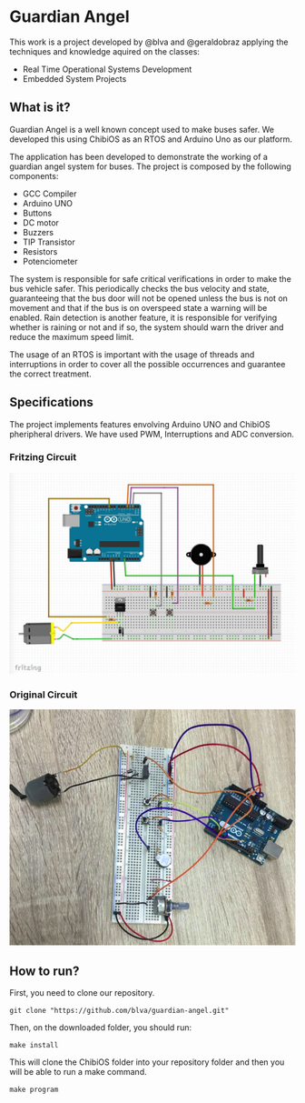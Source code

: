 # Guardian Angel

This work is a project developed by @blva and @geraldobraz applying the techniques and knowledge aquired on the classes: 
* Real Time Operational Systems Development 
* Embedded System Projects

## What is it?

Guardian Angel is a well known concept used to make buses safer. We developed this using ChibiOS as an RTOS and Arduino Uno as our platform. 

The application has been developed to demonstrate the working of a guardian angel system for buses. The project is composed by the following components:

* GCC Compiler
* Arduino UNO
* Buttons
* DC motor
* Buzzers
* TIP Transistor
* Resistors
* Potenciometer

The system is responsible for safe critical verifications in order to make the bus vehicle safer. This periodically checks the bus velocity and state, guaranteeing that the bus door will not be opened unless the bus is not on movement and that if the bus is on overspeed state a warning will be enabled. Rain detection is another feature, it is responsible for verifying whether is raining or not and if so, the system should warn the driver and reduce the maximum speed limit. 

The usage of an RTOS is important with the usage of threads and interruptions in order to cover all the possible occurrences and guarantee the correct treatment.

## Specifications

The project implements features envolving Arduino UNO and ChibiOS pheripheral drivers. We have used PWM, Interruptions and ADC conversion.

### Fritzing Circuit
![Fritzing Circuit](https://raw.githubusercontent.com/blva/guardian-angel/master/images/fritzing.png)
### Original Circuit
![Original Circuit](https://raw.githubusercontent.com/blva/guardian-angel/master/images/circuit.png)

## How to run?

First, you need to clone our repository.

    git clone "https://github.com/blva/guardian-angel.git"

Then, on the downloaded folder, you should run:

    make install

This will clone the ChibiOS folder into your repository folder and then you will be able to run a make command. 

    make program
